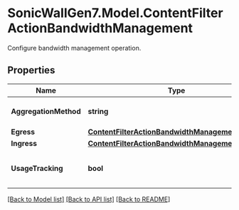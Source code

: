 # SonicWallGen7.Model.ContentFilterActionBandwidthManagement
Configure bandwidth management operation.

## Properties

Name | Type | Description | Notes
------------ | ------------- | ------------- | -------------
**AggregationMethod** | **string** | Set aggregation method. | [optional] 
**Egress** | [**ContentFilterActionBandwidthManagementEgress**](ContentFilterActionBandwidthManagementEgress.md) |  | [optional] 
**Ingress** | [**ContentFilterActionBandwidthManagementIngress**](ContentFilterActionBandwidthManagementIngress.md) |  | [optional] 
**UsageTracking** | **bool** | Enable bandwidth usage tracking. | [optional] 

[[Back to Model list]](../README.md#documentation-for-models) [[Back to API list]](../README.md#documentation-for-api-endpoints) [[Back to README]](../README.md)

